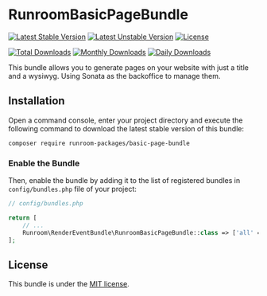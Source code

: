 RunroomBasicPageBundle
======================

[![Latest Stable Version](https://poser.pugx.org/runroom-packages/basic-page-bundle/v/stable)](https://packagist.org/packages/runroom-packages/basic-page-bundle)
[![Latest Unstable Version](https://poser.pugx.org/runroom-packages/basic-page-bundle/v/unstable)](https://packagist.org/packages/runroom-packages/basic-page-bundle)
[![License](https://poser.pugx.org/runroom-packages/basic-page-bundle/license)](https://packagist.org/packages/runroom-packages/basic-page-bundle)

[![Total Downloads](https://poser.pugx.org/runroom-packages/basic-page-bundle/downloads)](https://packagist.org/packages/runroom-packages/basic-page-bundle)
[![Monthly Downloads](https://poser.pugx.org/runroom-packages/basic-page-bundle/d/monthly)](https://packagist.org/packages/runroom-packages/basic-page-bundle)
[![Daily Downloads](https://poser.pugx.org/runroom-packages/basic-page-bundle/d/daily)](https://packagist.org/packages/runroom-packages/basic-page-bundle)

This bundle allows you to generate pages on your website with just a title and a wysiwyg. Using Sonata as the backoffice to manage them.

## Installation

Open a command console, enter your project directory and execute the following command to download the latest stable version of this bundle:

```
composer require runroom-packages/basic-page-bundle
```

### Enable the Bundle

Then, enable the bundle by adding it to the list of registered bundles in `config/bundles.php` file of your project:

```php
// config/bundles.php

return [
    // ...
    Runroom\RenderEventBundle\RunroomBasicPageBundle::class => ['all' => true],
];
```

## License

This bundle is under the [MIT license](LICENSE).
